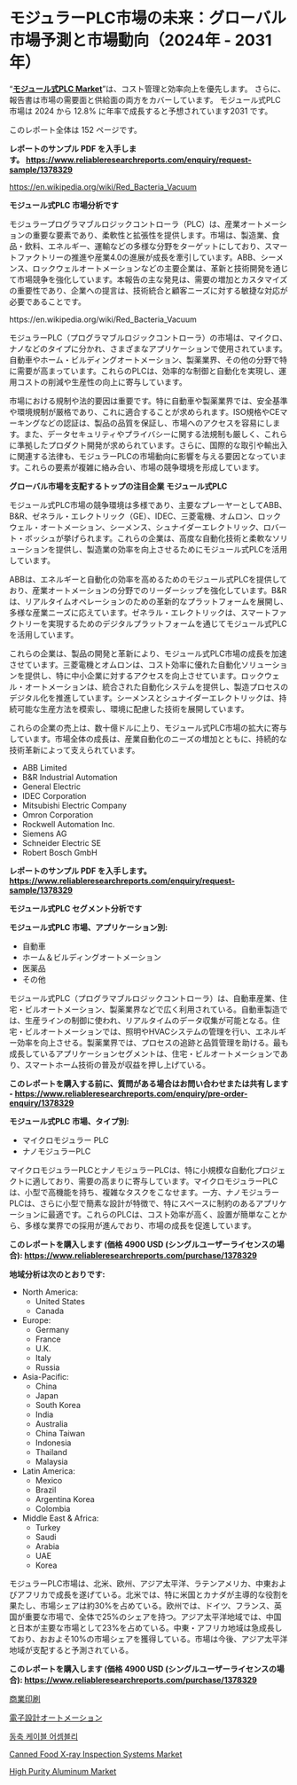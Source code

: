 <p><h1>モジュラーPLC市場の未来：グローバル市場予測と市場動向（2024年 - 2031年）</h1></p><p>&ldquo;<strong><a href="https://www.reliableresearchreports.com/modular-plc-r1378329">モジュール式PLC Market</a></strong>&rdquo;は、コスト管理と効率向上を優先します。 さらに、報告書は市場の需要面と供給面の両方をカバーしています。 モジュール式PLC 市場は 2024 から 12.8% に年率で成長すると予想されています2031 です。</p>
<p>このレポート全体は 152 ページです。</p>
<p><strong>レポートのサンプル PDF を入手します。&nbsp;<a href="https://www.reliableresearchreports.com/enquiry/request-sample/1378329">https://www.reliableresearchreports.com/enquiry/request-sample/1378329</a></strong></p>
<p><a href="https://en.wikipedia.org/wiki/Red_Bacteria_Vacuum">https://en.wikipedia.org/wiki/Red_Bacteria_Vacuum</a></p>
<p><strong>モジュール式PLC 市場分析です</strong></p>
<p><p>モジュラープログラマブルロジックコントローラ（PLC）は、産業オートメーションの重要な要素であり、柔軟性と拡張性を提供します。市場は、製造業、食品・飲料、エネルギー、運輸などの多様な分野をターゲットにしており、スマートファクトリーの推進や産業4.0の進展が成長を牽引しています。ABB、シーメンス、ロックウェルオートメーションなどの主要企業は、革新と技術開発を通じて市場競争を強化しています。本報告の主な発見は、需要の増加とカスタマイズの重要性であり、企業への提言は、技術統合と顧客ニーズに対する敏捷な対応が必要であることです。</p></p>
<p>https://en.wikipedia.org/wiki/Red_Bacteria_Vacuum</p>
<p><p>モジュラーPLC（プログラマブルロジックコントローラ）の市場は、マイクロ、ナノなどのタイプに分かれ、さまざまなアプリケーションで使用されています。自動車やホーム・ビルディングオートメーション、製薬業界、その他の分野で特に需要が高まっています。これらのPLCは、効率的な制御と自動化を実現し、運用コストの削減や生産性の向上に寄与しています。</p><p>市場における規制や法的要因は重要です。特に自動車や製薬業界では、安全基準や環境規制が厳格であり、これに適合することが求められます。ISO規格やCEマーキングなどの認証は、製品の品質を保証し、市場へのアクセスを容易にします。また、データセキュリティやプライバシーに関する法規制も厳しく、これらに準拠したプロダクト開発が求められています。さらに、国際的な取引や輸出入に関連する法律も、モジュラーPLCの市場動向に影響を与える要因となっています。これらの要素が複雑に絡み合い、市場の競争環境を形成しています。</p></p>
<p><strong>グローバル市場を支配するトップの注目企業 モジュール式PLC</strong></p>
<p><p>モジュール式PLC市場の競争環境は多様であり、主要なプレーヤーとしてABB、B&R、ゼネラル・エレクトリック（GE）、IDEC、三菱電機、オムロン、ロックウェル・オートメーション、シーメンス、シュナイダーエレクトリック、ロバート・ボッシュが挙げられます。これらの企業は、高度な自動化技術と柔軟なソリューションを提供し、製造業の効率を向上させるためにモジュール式PLCを活用しています。</p><p>ABBは、エネルギーと自動化の効率を高めるためのモジュール式PLCを提供しており、産業オートメーションの分野でのリーダーシップを強化しています。B&Rは、リアルタイムオペレーションのための革新的なプラットフォームを展開し、多様な産業ニーズに応えています。ゼネラル・エレクトリックは、スマートファクトリーを実現するためのデジタルプラットフォームを通じてモジュール式PLCを活用しています。</p><p>これらの企業は、製品の開発と革新により、モジュール式PLC市場の成長を加速させています。三菱電機とオムロンは、コスト効率に優れた自動化ソリューションを提供し、特に中小企業に対するアクセスを向上させています。ロックウェル・オートメーションは、統合された自動化システムを提供し、製造プロセスのデジタル化を推進しています。シーメンスとシュナイダーエレクトリックは、持続可能な生産方法を模索し、環境に配慮した技術を展開しています。</p><p>これらの企業の売上は、数十億ドルに上り、モジュール式PLC市場の拡大に寄与しています。市場全体の成長は、産業自動化のニーズの増加とともに、持続的な技術革新によって支えられています。</p></p>
<p><ul><li>ABB Limited</li><li>B&R Industrial Automation</li><li>General Electric</li><li>IDEC Corporation</li><li>Mitsubishi Electric Company</li><li>Omron Corporation</li><li>Rockwell Automation Inc.</li><li>Siemens AG</li><li>Schneider Electric SE</li><li>Robert Bosch GmbH</li></ul></p>
<p><strong>レポートのサンプル PDF を入手します。 <a href="https://www.reliableresearchreports.com/enquiry/request-sample/1378329">https://www.reliableresearchreports.com/enquiry/request-sample/1378329</a></strong></p>
<p><strong>モジュール式PLC セグメント分析です</strong></p>
<p><strong>モジュール式PLC 市場、アプリケーション別:</strong></p>
<p><ul><li>自動車</li><li>ホーム＆ビルディングオートメーション</li><li>医薬品</li><li>その他</li></ul></p>
<p><p>モジュール式PLC（プログラマブルロジックコントローラ）は、自動車産業、住宅・ビルオートメーション、製薬業界などで広く利用されている。自動車製造では、生産ラインの制御に使われ、リアルタイムのデータ収集が可能となる。住宅・ビルオートメーションでは、照明やHVACシステムの管理を行い、エネルギー効率を向上させる。製薬業界では、プロセスの追跡と品質管理を助ける。最も成長しているアプリケーションセグメントは、住宅・ビルオートメーションであり、スマートホーム技術の普及が収益を押し上げている。</p></p>
<p><strong>このレポートを購入する前に、質問がある場合はお問い合わせまたは共有します - <a href="https://www.reliableresearchreports.com/enquiry/pre-order-enquiry/1378329">https://www.reliableresearchreports.com/enquiry/pre-order-enquiry/1378329</a></strong></p>
<p><strong>モジュール式PLC 市場、タイプ別:</strong></p>
<p><ul><li>マイクロモジュラー PLC</li><li>ナノモジュラーPLC</li></ul></p>
<p><p>マイクロモジュラーPLCとナノモジュラーPLCは、特に小規模な自動化プロジェクトに適しており、需要の高まりに寄与しています。マイクロモジュラーPLCは、小型で高機能を持ち、複雑なタスクをこなせます。一方、ナノモジュラーPLCは、さらに小型で簡素な設計が特徴で、特にスペースに制約のあるアプリケーションに最適です。これらのPLCは、コスト効率が高く、設置が簡単なことから、多様な業界での採用が進んでおり、市場の成長を促進しています。</p></p>
<p><strong>このレポートを購入します (価格 4900 USD (シングルユーザーライセンスの場合): <a href="https://www.reliableresearchreports.com/purchase/1378329">https://www.reliableresearchreports.com/purchase/1378329</a></strong></p>
<p><strong>地域分析は次のとおりです:</strong></p>
<p><ul>
    <li>
        North America:
        <ul>
            <li>United States</li>
            <li>Canada</li>
        </ul>
    </li>
    <li>
        Europe:
        <ul>
            <li>Germany</li>
            <li>France</li>
            <li>U.K.</li>
            <li>Italy</li>
            <li>Russia</li>
        </ul>
    </li>
    <li>
        Asia-Pacific:
        <ul>
            <li>China</li>
            <li>Japan</li>
            <li>South Korea</li>
            <li>India</li>
            <li>Australia</li>
            <li>China Taiwan</li>
            <li>Indonesia</li>
            <li>Thailand</li>
            <li>Malaysia</li>
        </ul>
    </li>
    <li>
        Latin America:
        <ul>
            <li>Mexico</li>
            <li>Brazil</li>
            <li>Argentina Korea</li>
            <li>Colombia</li>
        </ul>
    </li>
    <li>
        Middle East & Africa:
        <ul>
            <li>Turkey</li>
            <li>Saudi</li>
            <li>Arabia</li>
            <li>UAE</li>
            <li>Korea</li>
        </ul>
    </li>
    </ul></p>
<p><p>モジュラーPLC市場は、北米、欧州、アジア太平洋、ラテンアメリカ、中東およびアフリカで成長を遂げている。北米では、特に米国とカナダが主導的な役割を果たし、市場シェアは約30%を占めている。欧州では、ドイツ、フランス、英国が重要な市場で、全体で25%のシェアを持つ。アジア太平洋地域では、中国と日本が主要な市場として23%を占めている。中東・アフリカ地域は急成長しており、おおよそ10%の市場シェアを獲得している。市場は今後、アジア太平洋地域が支配すると予測されている。</p></p>
<p><strong>このレポートを購入します (価格 4900 USD (シングルユーザーライセンスの場合): <a href="https://www.reliableresearchreports.com/purchase/1378329">https://www.reliableresearchreports.com/purchase/1378329</a></strong></p>
<p><p><a href="https://medium.com/@royfoote921/%E5%95%86%E6%A5%AD%E5%8D%B0%E5%88%B7%E5%B8%82%E5%A0%B4%E3%81%AE%E5%B1%95%E6%9C%9B%E3%81%A8%E4%BA%88%E6%B8%AC-2024%E5%B9%B4%E3%81%8B%E3%82%892031%E5%B9%B4-438a475f2dc1">商業印刷</a></p><p><a href="https://medium.com/@royfoote921/%E9%9B%BB%E5%AD%90%E8%A8%AD%E8%A8%88%E8%87%AA%E5%8B%95%E5%8C%96%E5%B8%82%E5%A0%B4%E8%AA%BF%E6%9F%BB-%E7%94%A3%E6%A5%AD%E9%80%B2%E5%8C%96%E3%81%8A%E3%82%88%E3%81%B32031%E5%B9%B4%E3%81%BE%E3%81%A7%E3%81%AE%E4%BA%88%E6%B8%AC-0594174cf3c2">電子設計オートメーション</a></p><p><a href="https://medium.com/@ayesakhan333/%EB%8F%99%EC%B6%95-%EC%BC%80%EC%9D%B4%EB%B8%94-%EC%96%B4%EC%85%88%EB%B8%94%EB%A6%AC-%EC%8B%9C%EC%9E%A5-%EB%8F%99%ED%96%A5-%EB%B0%8F-%EC%A0%84%EB%9E%B5%EC%A0%81-%EC%8B%9C%EC%9E%A5-%ED%86%B5%EC%B0%B0%EB%A0%A5-2024-2031-721490807029">동축 케이블 어셈블리</a></p><p><a href="https://www.linkedin.com/pulse/pioneering-growth-analyzing-global-canned-food-x-ray-ehnze?trackingId=0nGZt%2BcITU6yuzfhOR8HtA%3D%3D">Canned Food X-ray Inspection Systems Market</a></p><p><a href="https://github.com/arionmp/Market-Research-Report-List-5/blob/main/high-purity-aluminum-market.md">High Purity Aluminum Market</a></p></p>